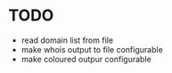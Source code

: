 # TODO

* read domain list from file
* make whois output to file configurable
* make coloured outpur configurable
